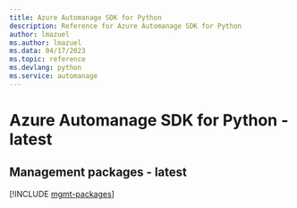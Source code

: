 ```yaml
---
title: Azure Automanage SDK for Python
description: Reference for Azure Automanage SDK for Python
author: lmazuel
ms.author: lmazuel
ms.data: 04/17/2023
ms.topic: reference
ms.devlang: python
ms.service: automanage
---
```

# Azure Automanage SDK for Python - latest

## Management packages - latest
[!INCLUDE [mgmt-packages](automanage-mgmt-index.md)]